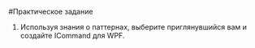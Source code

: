 #Практическое задание
1. Используя знания о паттернах, выберите приглянувшийся вам и создайте ICommand для WPF.
